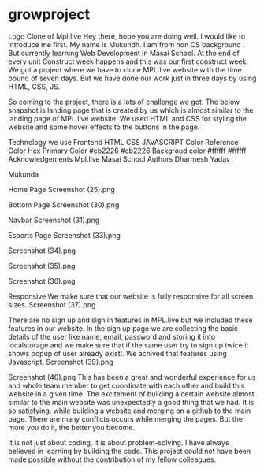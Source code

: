 # growproject
Logo
Clone of Mpl.live
Hey there, hope you are doing well. I would like to introduce me first. My name is Mukundh. I am from non CS background . But currently learning Web Development in Masai School. At the end of every unit Construct week happens and this was our first construct week. We got a project where we have to clone MPL.live website with the time bound of seven days. But we have done our work just in three days by using HTML, CSS, JS.

So coming to the project, there is a lots of challenge we got. The below snapshot is landing page that is created by us which is almost similar to the landing page of MPL.live website. We used HTML and CSS for styling the website and some hover effects to the buttons in the page.

Technology we use
Frontend
HTML
CSS
JAVASCRIPT
Color Reference
Color	Hex
Primary Color	#eb2226 #eb2226
Backgroud color	#ffffff #ffffff
Acknowledgements
Mpl.live
Masai School
Authors
Dharmesh Yadav

Mukunda

Home Page
Screenshot (25).png

Bottom Page
Screenshot (30).png

Navbar
Screenshot (31).png

Esports Page
Screenshot (33).png

Screenshot (34).png

Screenshot (35).png

Screenshot (36).png

Responsive
We make sure that our website is fully responsive for all screen sizes. Screenshot (37).png

There are no sign up and sign in features in MPL.live but we included these features in our website. In the sign up page we are collecting the basic details of the user like name, email, password and storing it into localstorage and we make sure that if the same user try to sign up twice it shows popup of user already exist!. We achived that features using Javascript. Screenshot (39).png

Screenshot (40).png This has been a great and wonderful experience for us and whole team member to get coordinate with each other and build this website in a given time. The excitement of building a certain website almost similar to the main website was unexpectedly a good thing that we had. It is so satisfying. while building a website and merging on a github to the main page. There are many conflicts occurs while merging the pages. But the more you do it, the better you become.

It is not just about coding, it is about problem-solving. I have always believed in learning by building the code. This project could not have been made possible without the contribution of my fellow colleagues.

